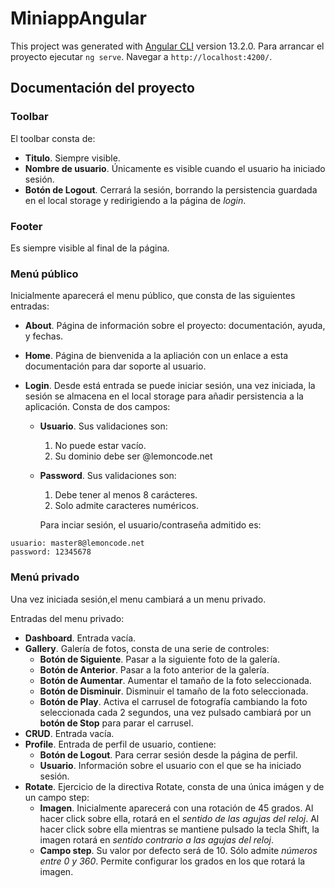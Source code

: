 # MiniappAngular

This project was generated with [Angular CLI](https://github.com/angular/angular-cli) version 13.2.0. Para
arrancar el proyecto ejecutar `ng serve`. Navegar a `http://localhost:4200/`.

## Documentación del proyecto

### Toolbar

El toolbar consta de:

- **Titulo**. Siempre visible.
- **Nombre de usuario**. Únicamente es visible cuando el usuario ha iniciado sesión.
- **Botón de Logout**. Cerrará la sesión, borrando la persistencia guardada en el local storage y
  redirigiendo a la página de _login_.

### Footer

Es siempre visible al final de la página.

### Menú público
Inicialmente aparecerá el menu público, que consta de las siguientes entradas: 

- **About**. Página de información sobre el proyecto: documentación, ayuda, y fechas.
- **Home**. Página de bienvenida a la apliación con un enlace a esta documentación para dar soporte al usuario.
- **Login**. Desde está entrada se puede iniciar sesión, una vez iniciada, la 
sesión se almacena en el local storage para añadir persistencia a la aplicación. Consta de dos campos:

  - **Usuario**. Sus validaciones son: 
    1. No puede estar vacío.
    2. Su dominio debe ser @lemoncode.net
    
  - **Password**. Sus validaciones son: 
    1. Debe tener al menos 8 carácteres.
    2. Solo admite caracteres numéricos.
    
    Para inciar sesión, el usuario/contraseña admitido es:

```
usuario: master8@lemoncode.net
password: 12345678
```

### Menú privado

Una vez iniciada sesión,el menu cambiará a un menu privado.

Entradas del menu privado:

- **Dashboard**. Entrada vacía.
- **Gallery**. Galería de fotos, consta de una serie de controles:
  - **Botón de Siguiente**. Pasar a la siguiente foto de la galería.
  - **Botón de Anterior**. Pasar a la foto anterior de la galería.
  - **Botón de Aumentar**. Aumentar el tamaño de la foto seleccionada.
  - **Botón de Disminuir**. Disminuir el tamaño de la foto seleccionada.
  - **Botón de Play**. Activa el carrusel de fotografía cambiando la foto seleccionada cada 2 segundos, una vez pulsado cambiará
  por un **botón de Stop** para parar el carrusel.
- **CRUD**. Entrada vacía.
- **Profile**. Entrada de perfil de usuario, contiene:
  - **Botón de Logout**. Para cerrar sesión desde la página de perfil.
  - **Usuario**. Información sobre el usuario con el que se ha iniciado sesión.
- **Rotate**. Ejercicio de la directiva Rotate, consta de una única imágen y de un campo step: 
  - **Imagen**. Inicialmente aparecerá con una rotación de 45 grados. Al hacer click sobre ella, rotará en el _sentido de las agujas del reloj_. Al
  hacer click sobre ella mientras se mantiene pulsado la tecla Shift, la imagen rotará en _sentido contrario a las agujas del reloj_.
  - **Campo step**. Su valor por defecto será de 10. Sólo admite _números entre 0 y 360_. Permite configurar los grados en los que rotará la imagen.
  

